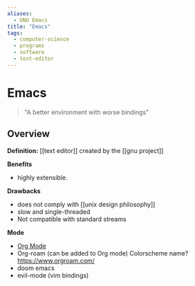 ```yaml
---
aliases:
  - GNU Emacs
title: "Emacs"
tags:
  - computer-science
  - programs
  - software
  - text-editor
---
```

# Emacs
> "A better environment with worse bindings"

## Overview 

**Definition:** [[text editor]] created by the [[gnu project]]

**Benefits**
- highly extensible.

**Drawbacks**
- does not comply with [[unix design philosophy]]
- slow and single-threaded
- Not compatible with standard streams

**Mode**
- [Org Mode](https://orgmode.org)
- Org-roam (can be added to Org mode) Colorscheme name?
https://www.orgroam.com/
- doom emacs
- evil-mode (vim bindings)
